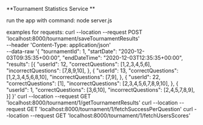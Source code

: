 **Tournament Statistics Service
**

run the app with command: node server.js 

examples for requests:
curl --location --request POST 'localhost:8000/tournament/saveTournamentResults' \
--header 'Content-Type: application/json' \
--data-raw '{
   "tournamentId": 1,
   "startDate": "2020-12-03T09:35:35+00:00",
   "endDateTime": "2020-12-03T12:35:35+00:00",
   "results": [{
                   "userId": 12,
                   "correctQuestions": [1,2,3,4,5,6],
                   "incorrectQuestions": [7,8,9,10],
               },
               {
                   "userId": 13,
                   "correctQuestions": [1,2,3,4,5,6,8,10],
                   "incorrectQuestions": [7,9],
               },
               {
                   "userId": 22,
                   "correctQuestions": [1],
                   "incorrectQuestions": [2,3,4,5,6,7,8,9,10],
               },
               {
                   "userId": 1,
                   "correctQuestions": [3,6,10],
                   "incorrectQuestions": [2,4,5,7,8,9],
               }]
}'
curl --location --request GET 'localhost:8000/tournament/1/getTournamentResults'
curl --location --request GET 'localhost:8000/tournament/1/fetchSuccessPerQuestion'
curl --location --request GET 'localhost:8000/tournament/1/fetchUsersScores'
